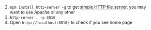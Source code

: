 


2. `npm install http-server -g` to get [simple HTTP file server](https://github.com/nodeapps/http-server),
 you may want to use Apache or any other
3. `http-server . -p 8010`
4. Open `http://localhost:8010/` to check if you see home page
